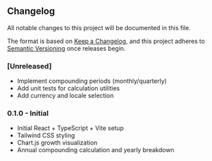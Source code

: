 ## Changelog

All notable changes to this project will be documented in this file.

The format is based on [Keep a Changelog](https://keepachangelog.com/en/1.0.0/), and this project adheres to [Semantic Versioning](https://semver.org/spec/v2.0.0.html) once releases begin.

### [Unreleased]
- Implement compounding periods (monthly/quarterly)
- Add unit tests for calculation utilities
- Add currency and locale selection

### 0.1.0 - Initial
- Initial React + TypeScript + Vite setup
- Tailwind CSS styling
- Chart.js growth visualization
- Annual compounding calculation and yearly breakdown

